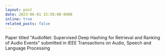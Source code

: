 ```yaml
---
layout: post
date: 2023-06-01 15:59:00-0400
inline: true
related_posts: false
---
```


Paper titled "AudioNet: Supervised Deep Hashing for Retrieval and Ranking of Audio Events" submitted in IEEE Transactions on Audio, Speech and Language Processing
